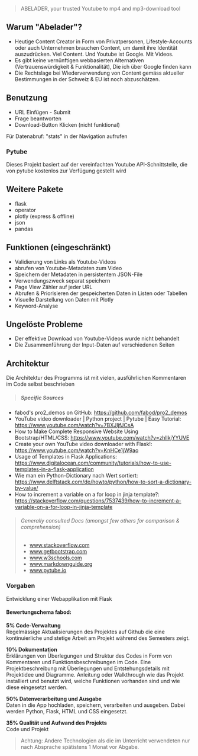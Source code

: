 
> ABELADER, your trusted Youtube to mp4 and mp3-download tool

## Warum "Abelader"?

- Heutige Content Creator in Form von Privatpersonen, Lifestyle-Accounts oder auch Unternehmen 
brauchen Content, um damit ihre Identität auszudrücken. Viel Content. Und Youtube ist Google. Mit Videos.
- Es gibt keine vernünftigen webbasierten Alternativen (Vertrauenswürdigkeit & Funktionalität),
Die ich über Google finden kann
- Die Rechtslage bei Wiederverwendung von Content gemäss aktueller Bestimmungen in der Schweiz & EU ist noch abzuschätzen.

## Benutzung

- URL Einfügen - Submit
- Frage beantworten
- Download-Button Klicken (nicht funktional)

Für Datenabruf: "stats" in der Navigation aufrufen

### Pytube

Dieses Projekt basiert auf der vereinfachten Youtube API-Schnittstelle, die von pytube kostenlos zur Verfügung gestellt wird

## Weitere Pakete
- flask
- operator
- plotly (express & offline)
- json
- pandas

## Funktionen (eingeschränkt)

- Validierung von Links als Youtube-Videos
- abrufen von Youtube-Metadaten zum Video
- Speichern der Metadaten in persistentem JSON-File
- Verwendungszweck separat speichern
- Page View Zähler auf jeder URL
- Abrufen & Priorisieren der gespeicherten Daten in Listen oder Tabellen
- Visuelle Darstellung von Daten mit Plotly
- Keyword-Analyse

## Ungelöste Probleme
- Der effektive Download von Youtube-Videos wurde nicht behandelt
- Die Zusammenführung der Input-Daten auf verschiedenen Seiten

## Architektur

Die Architektur des Programms ist mit vielen, ausführlichen Kommentaren im Code selbst beschrieben


>##### Specific Sources
- fabod's pro2_demos on GitHub: https://github.com/fabod/pro2_demos
- YouTube video downloader | Python project | Pytube | Easy Tutorial: https://www.youtube.com/watch?v=7BXJIjfJCsA
- How to Make Complete Responsive Website Using Bootstrap/HTML/CSS: https://www.youtube.com/watch?v=zhllkjYYUVE
- Create your own YouTube video downloader with Flask!: https://www.youtube.com/watch?v=KnHCe1jW9ao
- Usage of Templates in Flask Applications: https://www.digitalocean.com/community/tutorials/how-to-use-templates-in-a-flask-application
- Wie man ein Python-Dictionary nach Wert sortiert: https://www.delftstack.com/de/howto/python/how-to-sort-a-dictionary-by-value/
- How to increment a variable on a for loop in jinja template?: https://stackoverflow.com/questions/7537439/how-to-increment-a-variable-on-a-for-loop-in-jinja-template

>###### Generally consulted Docs (amongst few others for comparison & comprehension)
>- www.stackoverflow.com
>- www.getbootstrap.com
>- www.w3schools.com
>- www.markdownguide.org
>- www.pytube.io
 

### Vorgaben

Entwicklung einer Webapplikation mit Flask
#### Bewertungschema fabod:

**5% Code-Verwaltung**
<br>Regelmässige Aktualisierungen des Projektes auf Github die eine kontinuierliche und stetige Arbeit am Projekt während des Semesters zeigt.

**10% Dokumentation**
<br>Erklärungen von Überlegungen und Struktur des Codes in Form von Kommentaren und Funktionsbeschreibungen im Code. Eine Projektbeschreibung mit Überlegungen und Entstehungsdetails mit Projektidee und Diagramme. Anleitung oder Walkthrough wie das Projekt installiert und benutzt wird, welche Funktionen vorhanden sind und wie diese eingesetzt werden.

**50% Datenverarbeitung und Ausgabe**
<br>Daten in die App hochladen, speichern, verarbeiten und ausgeben. Dabei werden Python, Flask, HTML und CSS eingesetzt.

**35% Qualität und Aufwand des Projekts**
<br>Code und Projekt


>Achtung: Andere Technologien als die im Unterricht verwendeten nur nach Absprache spätistens 1 Monat vor Abgabe.

